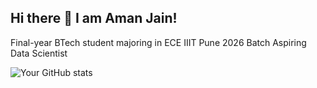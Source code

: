 ## Hi there 👋 I am Aman Jain!

Final-year BTech student majoring in ECE
IIIT Pune 2026 Batch
Aspiring Data Scientist


![Your GitHub stats](https://github-readme-stats.vercel.app/api?username=ajgithub394&show_icons=true&theme=tokyonight)


<!--
**ajgithub394/ajgithub394** is a ✨ _special_ ✨ repository because its `README.md` (this file) appears on your GitHub profile.

Here are some ideas to get you started:

- 🔭 I’m currently working on ...
- 🌱 I’m currently learning ...
- 👯 I’m looking to collaborate on ...
- 🤔 I’m looking for help with ...
- 💬 Ask me about ...
- 📫 How to reach me: ...
- 😄 Pronouns: ...
- ⚡ Fun fact: ...
-->
